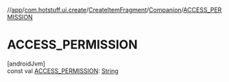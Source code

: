 //[app](../../../../index.md)/[com.hotstuff.ui.create](../../index.md)/[CreateItemFragment](../index.md)/[Companion](index.md)/[ACCESS_PERMISSION](-a-c-c-e-s-s_-p-e-r-m-i-s-s-i-o-n.md)

# ACCESS_PERMISSION

[androidJvm]\
const val [ACCESS_PERMISSION](-a-c-c-e-s-s_-p-e-r-m-i-s-s-i-o-n.md): [String](https://kotlinlang.org/api/latest/jvm/stdlib/kotlin/-string/index.html)
